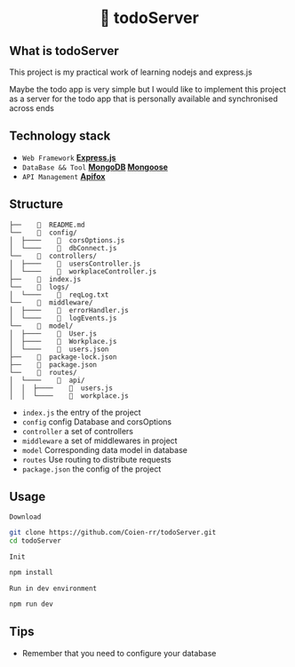 <h1 align="center">
  <img
    src="https://raw.githubusercontent.com/catppuccin/catppuccin/main/assets/misc/transparent.png"
    height="30"
    width="0px"
  />
  🤖 todoServer
  <img
    src="https://raw.githubusercontent.com/catppuccin/catppuccin/main/assets/misc/transparent.png"
    height="30"
    width="0px"
  />
</h1>

## What is todoServer

This project is my practical work of learning nodejs and express.js

Maybe the todo app is very simple but I would like to implement this project as a server for the todo app that is personally available and synchronised across ends

## Technology stack
- `Web Framework` **[Express.js](http://expressjs.com/)**
- `DataBase && Tool` **[MongoDB](https://www.mongodb.com/) [Mongoose](https://mongoosejs.com/)**
- `API Management` **[Apifox](https://www.apifox.cn/)**

## Structure

```
├──      README.md
└──      config/
│  ├────      corsOptions.js
│  └────      dbConnect.js
└──      controllers/
│  ├────      usersController.js
│  └────      workplaceController.js
├──      index.js
└──      logs/
│  └────      reqLog.txt
└──      middleware/
│  ├────      errorHandler.js
│  └────      logEvents.js
└──      model/
│  ├────      User.js
│  ├────      Workplace.js
│  └────      users.json
├──      package-lock.json
├──      package.json
└──      routes/
│  └────      api/
│  │  ├────      users.js
│  │  └────      workplace.js
```
- `index.js` the entry of the project
- `config` config Database and corsOptions
- `controller` a set of controllers
- `middleware` a set of middlewares in project
- `model` Corresponding  data model in database
- `routes` Use routing to distribute requests
- `package.json` the config of the project

## Usage
`Download`
```sh
git clone https://github.com/Coien-rr/todoServer.git
cd todoServer
```
`Init`
```sh
npm install
```
`Run in dev environment`
```sh
npm run dev
```

## Tips

- Remember that you need to configure your database

